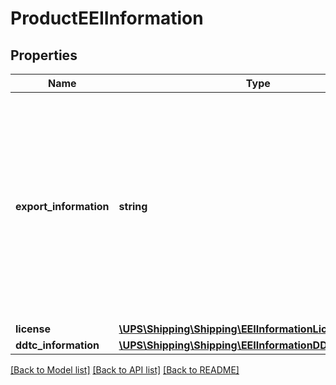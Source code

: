 # ProductEEIInformation

## Properties
Name | Type | Description | Notes
------------ | ------------- | ------------- | -------------
**export_information** | **string** | Required for EEI form id it is a SDL product. Valid values: LC, LV, SS,MS, GS, DP, HR, UG, IC, SC, DD, HH, SR, TE,TL, IS, CR, GP, RJ, TP, IP, IR, DB, CH, RS, OS  Applies to EEI form only. Required if EEIFilingOption code 3 specified for EEI form. | [optional] 
**license** | [**\UPS\Shipping\Shipping\EEIInformationLicense**](EEIInformationLicense.md) |  | [optional] 
**ddtc_information** | [**\UPS\Shipping\Shipping\EEIInformationDDTCInformation**](EEIInformationDDTCInformation.md) |  | [optional] 

[[Back to Model list]](../../README.md#documentation-for-models) [[Back to API list]](../../README.md#documentation-for-api-endpoints) [[Back to README]](../../README.md)

